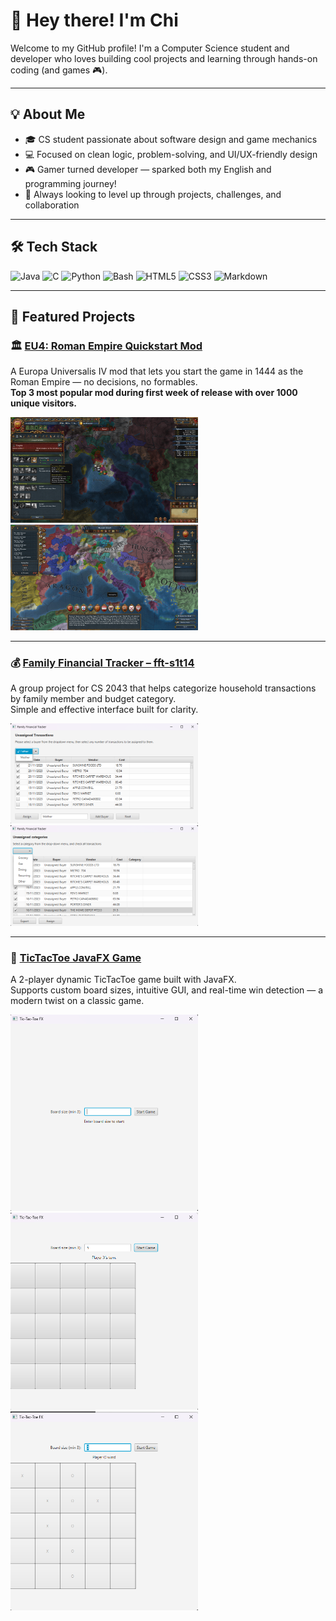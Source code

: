 # 👋 Hey there! I'm Chi

Welcome to my GitHub profile! I'm a Computer Science student and developer who loves building cool projects and learning through hands-on coding (and games 🎮).

---

## 💡 About Me

- 🎓 CS student passionate about software design and game mechanics  
- 💻 Focused on clean logic, problem-solving, and UI/UX-friendly design  
- 🎮 Gamer turned developer — sparked both my English and programming journey!  
- 🧠 Always looking to level up through projects, challenges, and collaboration  

---

## 🛠️ Tech Stack

<p>
  <img src="https://cdn.jsdelivr.net/gh/devicons/devicon/icons/java/java-original.svg" alt="Java" width="40" />
  <img src="https://cdn.jsdelivr.net/gh/devicons/devicon/icons/c/c-original.svg" alt="C" width="40" />
  <img src="https://cdn.jsdelivr.net/gh/devicons/devicon/icons/python/python-original.svg" alt="Python" width="40" />
  <img src="https://cdn.jsdelivr.net/gh/devicons/devicon/icons/bash/bash-original.svg" alt="Bash" width="40" />
  <img src="https://cdn.jsdelivr.net/gh/devicons/devicon/icons/html5/html5-original.svg" alt="HTML5" width="40" />
  <img src="https://cdn.jsdelivr.net/gh/devicons/devicon/icons/css3/css3-original.svg" alt="CSS3" width="40" />
  <img src="https://cdn.jsdelivr.net/gh/devicons/devicon/icons/markdown/markdown-original.svg" alt="Markdown" width="40" />
</p>

---

## 🚀 Featured Projects

### 🏛️ [EU4: Roman Empire Quickstart Mod](https://github.com/zynsniper/RomanEmpireQuickstart)

A Europa Universalis IV mod that lets you start the game in 1444 as the Roman Empire — no decisions, no formables.  
**Top 3 most popular mod during first week of release with over 1000 unique visitors.**

<p>
  <img src="https://github.com/zynsniper/RomanEmpireQuickstart/blob/Images/image_2025-05-02_074855766.png" alt="Map View" width="300"/>
  <img src="https://github.com/zynsniper/RomanEmpireQuickstart/blob/Images/image_2025-05-02_075944624.png" alt="Start Screen" width="300"/>
</p>

---

### 💰 [Family Financial Tracker – fft-s1t14](https://github.com/zynsniper/fft-s1t14)

A group project for CS 2043 that helps categorize household transactions by family member and budget category.  
Simple and effective interface built for clarity.

<p>
  <img src="https://github.com/zynsniper/FamilyFinancialTracker/blob/main/pictures/BuyerAssignment.png" alt="Buyer Assignment" width="300"/>
  <img src="https://github.com/zynsniper/FamilyFinancialTracker/blob/main/pictures/CategoryAssignment.png" alt="Category Assignment" width="300"/>
</p>

---

### 🎯 [TicTacToe JavaFX Game](https://github.com/zynsniper/TicTacToe)

A 2-player dynamic TicTacToe game built with JavaFX.  
Supports custom board sizes, intuitive GUI, and real-time win detection — a modern twist on a classic game.

<p>
  <img src="https://github.com/zynsniper/TicTacToe/blob/main/pictures/UI.png" alt="TicTacToe UI" width="300"/>
  <img src="https://github.com/zynsniper/TicTacToe/blob/main/pictures/CustomBoardSize.png" alt="Custom Board Size" width="300"/>
  <img src="https://github.com/zynsniper/TicTacToe/blob/main/pictures/WinScenario.png" alt="Win Scenario" width="300"/>
</p>
